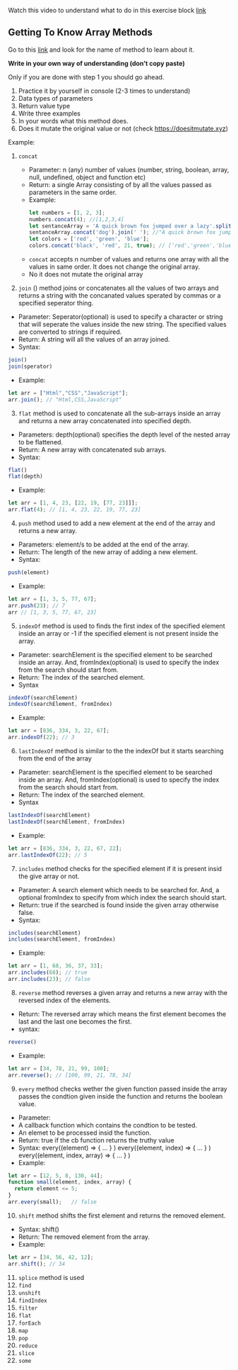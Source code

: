 Watch this video to understand what to do in this exercise block [link](https://www.youtube.com/watch?v=zGpplZj4zY0&feature=youtu.be)

## Getting To Know Array Methods

Go to this [link](https://developer.mozilla.org/en-US/docs/Web/JavaScript/Reference/Global_Objects/Array) and look for the name of method to learn about it.

**Write in your own way of understanding (don't copy paste)**

Only if you are done with step 1 you should go ahead.

1. Practice it by yourself in console (2-3 times to understand)
2. Data types of parameters
3. Return value type
4. Write three examples
5. In your words what this method does.
6. Does it mutate the original value or not (check https://doesitmutate.xyz)

Example:

1. `concat`

   - Parameter: n (any) number of values (number, string, boolean, array, null, undefined, object and function etc)
   - Return: a single Array consisting of by all the values passed as parameters in the same order.
   - Example:
     ```js
     let numbers = [1, 2, 3];
     numbers.concat(4); //[1,2,3,4]
     let sentanceArray = 'A quick brown fox jumped over a lazy'.split(' ');
     sentanceArray.concat('dog').join(' '); //"A quick brown fox jumped over a lazy dog"
     let colors = ['red', 'green', 'blue'];
     colors.concat('black', 'red', 21, true); // ['red','green','blue','black', 'red', 21, true]
     ```
   - `concat` accepts n number of values and returns one array with all the values in same order. It does not change the original array.
   - No it does not mutate the original array

2. `join` () method joins or concatenates all the values of two arrays and returns a string with the concanated values sperated by commas or a specified seperator thing.
- Parameter: Seperator(optional) is used to specify a character or string that will seperate the values inside the new string. The specified values are converted to strings if required.
- Return: A string will all the values of an array joined.
- Syntax: 
```js
join()
join(sperator)
```
- Example:
```js
let arr = ["Html","CSS","JavaScript"];
arr.join(); // "Html,CSS,JavaScript"
```
3. `flat` method is used to concatenate all the sub-arrays inside an array and returns a new array concatenated into specified depth.
- Parameters: depth(optional) specifies the depth level of the nested array to be flattened.
- Return: A new array with concatenated sub arrays.
- Syntax:
```js
flat()
flat(depth)
```
- Example:
```js
let arr = [1, 4, 23, [22, 19, [77, 23]]];
arr.flat(4); // [1, 4, 23, 22, 19, 77, 23]
```

4. `push` method used to add a new element at the end of the array and returns a new array.
- Parameters: element/s to be added at the end of the array.
- Return: The length of the new array of adding a new element.
- Syntax:
```js
push(element)
```
- Example:
```js
let arr = [1, 3, 5, 77, 67];
arr.push(23); // 7
arr // [1, 3, 5, 77, 67, 23]
```

5. `indexOf` method is used to finds the first index of the specified element inside an array or -1 if the specified element is  not present inside the array.
- Parameter: searchElement is the specified element to be searched inside an array. And, fromIndex(optional) is used to specify the index from the search should start from.
- Return: The index of the searched element.
- Syntax
```js
indexOf(searchElement)
indexOf(searchElement, fromIndex)
```
- Example: 
```js
let arr = [836, 334, 3, 22, 67];
arr.indexOf(22); // 3
```
6. `lastIndexOf` method is similar to the the indexOf but it starts searching from the end of the array
- Parameter: searchElement is the specified element to be searched inside an array. And, fromIndex(optional) is used to specify the index from the search should start from.
- Return: The index of the searched element.
- Syntax
```js
lastIndexOf(searchElement)
lastIndexOf(searchElement, fromIndex)
```
- Example: 
```js
let arr = [836, 334, 3, 22, 67, 22];
arr.lastIndexOf(22); // 5
```
7. `includes` method checks for the specified element if it is present insid the give array or not.
- Parameter: A search element which needs to be searched for. And, a optional fromIndex to specify from which index the search should start.
- Return: true if the searched is found inside the given array otherwise false.
- Syntax: 
```js
includes(searchElement)
includes(searchElement, fromIndex)
```
- Example:
```js
let arr = [1, 68, 36, 37, 33];
arr.includes(68); // true
arr.includes(23); // false
```
8. `reverse` method reverses a given array and returns a new array with the reversed index of the elements.
- Return: The reversed array which means the first element becomes the last and the last one becomes the first.
- syntax: 
```js
reverse()
```
- Example:
```js
let arr = [34, 78, 21, 99, 100];
arr.reverse(); // [100, 99, 21, 78, 34]
```
9. `every` method checks wether the given function passed inside the array passes the condtion given inside the function and returns the boolean value.
- Parameter: 
- A callback function which contains the condtion to be tested.
- An elemet to be processed insid the function.
- Return: true if the cb function returns the truthy value
- Syntax: 
every((element) => { ... } )
every((element, index) => { ... } )
every((element, index, array) => { ... } )
- Example:
```js
let arr = [12, 5, 8, 130, 44];
function small(element, index, array) {
  return element <= 5;
}
arr.every(small);   // false
```
10. `shift` method shifts the first element and returns the removed element.
- Syntax:
shift()
- Return: The removed element from the array.
- Example: 
```js
let arr = [34, 56, 42, 12];
arr.shift(); // 34
```
11. `splice` method is used 
12. `find`
13. `unshift`
14. `findIndex`
15. `filter`
16. `flat`
17. `forEach`
18. `map`
19. `pop`
20. `reduce`
21. `slice`
22. `some`
